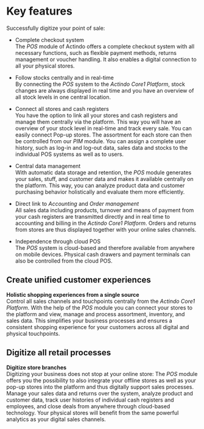 # Key features

Successfully digitize your point of sale:
- Complete checkout system   
    The *POS* module of Actindo offers a complete checkout system with all necessary functions, such as flexible payment methods, returns management or voucher handling. It also enables a digital connection to all your physical stores.  

- Follow stocks centrally and in real-time   
    By connecting the *POS* system to the *Actindo Core1 Platform*, stock changes are always displayed in real time and you have an overview of all stock levels in one central location.

- Connect all stores and cash registers   
    You have the option to link all your stores and cash registers and manage them centrally via the platform. This way you will have an overview of your stock level in real-time and track every sale. You can easily connect Pop-up stores. The assortment for each store can then be controlled from our *PIM* module. <!-- Bezug ist nicht klar, heißt das, dass nur bei einem Popup store die Kontrolle vom PIM Modul übernommen werden kann? (then einfach löschen?-->You can assign a complete user history, such as log-in and log-out data, sales data and stocks to the individual POS systems as well as to users.

- Central data management   
    With automatic data storage and retention, the *POS* module generates your sales, stuff, and customer data and makes it available centrally on the platform. This way, you can analyze product data and customer purchasing behavior holistically and evaluate them more efficiently.  

- Direct link to *Accounting* and *Order management*    
    All sales data including products, turnover and means of payment from your cash registers are transmitted directly and in real time to accounting and billing in the *Actindo Core1 Platform*. Orders and returns from stores are thus displayed together with your online sales channels.  

- Independence through cloud POS    
    The *POS* system is cloud-based and therefore available from anywhere on mobile devices. Physical cash drawers and payment terminals <!---Payment terminals können doch noch nicht angeschlossen werden, nicht?--> can also be controlled from the cloud POS.  


## Create unified customer experiences

**Holistic shopping experiences from a single source**  
Control all sales channels and touchpoints centrally from the *Actindo Core1 Platform*. With the help of the *POS* module you can connect your stores to the platform and view, manage and process assortment, inventory, and sales data. This simplifies your business processes and ensures a consistent shopping experience for your customers across all digital and physical touchpoints.  


## Digitize all retail processes

**Digitize store branches**   
Digitizing your business does not stop at your online store: The *POS* module offers you the possibility to also integrate your offline stores as well as your pop-up stores into the platform and thus digitally support sales processes. Manage your sales data and returns over the system, analyze product and customer data, track user histories of individual cash registers and employees, and close deals from anywhere through cloud-based technology. Your physical stores will benefit from the same powerful analytics as your digital sales channels.  
